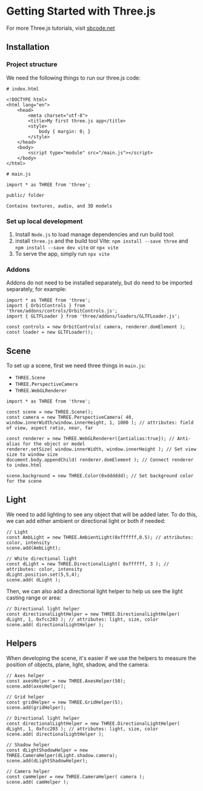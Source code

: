 # Getting Started with Three.js

For more Three.js tutorials, visit [sbcode.net](https://sbcode.net/threejs/)

## Installation

### Project structure
We need the following things to run our three.js code:

```
# index.html

<!DOCTYPE html>
<html lang="en">
	<head>
		<meta charset="utf-8">
		<title>My first three.js app</title>
		<style>
			body { margin: 0; }
		</style>
	</head>
	<body>
		<script type="module" src="/main.js"></script>
	</body>
</html>
```

```
# main.js

import * as THREE from 'three';

```

```
public/ folder

Contains textures, audio, and 3D models

```

### Set up local development 

1. Install `Node.js` to load manage dependencies and run build tool: 
2. install `three.js` and the build tool Vite: `npm install --save three` and `npm install --save dev vite` or `npx vite`
3. To serve the app, simply run `npx vite`


### Addons
Addons do not need to be installed separately, but do need to be imported separately, for example:
```
import * as THREE from 'three';
import { OrbitControls } from 'three/addons/controls/OrbitControls.js';
import { GLTFLoader } from 'three/addons/loaders/GLTFLoader.js';

const controls = new OrbitControls( camera, renderer.domElement );
const loader = new GLTFLoader();
```


## Scene
To set up a scene, first we need three things in `main.js`:
- `THREE.Scene`
- `THREE.PerspectiveCamera` 
- `THREE.WebGLRenderer`
```
import * as THREE from 'three';

const scene = new THREE.Scene();
const camera = new THREE.PerspectiveCamera( 40, window.innerWidth/window.innerHeight, 1, 1000 ); // attributes: field of view, aspect ratio, near, far

const renderer = new THREE.WebGLRenderer({antialias:true}); // Anti-alias for the object or model
renderer.setSize( window.innerWidth, window.innerHeight ); // Set view size to window size
document.body.appendChild( renderer.domElement ); // Connect renderer to index.html

scene.background = new THREE.Color(0xdddddd); // Set background color for the scene
```

## Light
We need to add lighting to see any object that will be added later. 
To do this, we can add either ambient or directional light or both if needed:
```
// Light
const AmbLight = new THREE.AmbientLight(0xffffff,0.5); // attributes: color, intensity
scene.add(AmbLight);

// White directional light
const dLight = new THREE.DirectionalLight( 0xffffff, 3 ); // attributes: color, intensity
dLight.position.set(5,5,4);
scene.add( dLight );
```

Then, we can also add a directional light helper to help us see the light casting range or area:
```
// Directional light helper
const directionalLightHelper = new THREE.DirectionalLightHelper( dLight, 1, 0xfcc203 ); // attributes: light, size, color
scene.add( directionalLightHelper );
```

## Helpers
When developing the scene, it's easier if we use the helpers to measure the position of objects, plane, light, shadow, and the camera:
```
// Axes helper
const axesHelper = new THREE.AxesHelper(50);
scene.add(axesHelper);

// Grid helper
const gridHelper = new THREE.GridHelper(5);
scene.add(gridHelper);

// Directional light helper
const directionalLightHelper = new THREE.DirectionalLightHelper( dLight, 1, 0xfcc203 ); // attributes: light, size, color
scene.add( directionalLightHelper );

// Shadow helper
const dLightShadowHelper = new THREE.CameraHelper(dLight.shadow.camera); 
scene.add(dLightShadowHelper);

// Camera helper
const camHelper = new THREE.CameraHelper( camera );
scene.add( camHelper );
```